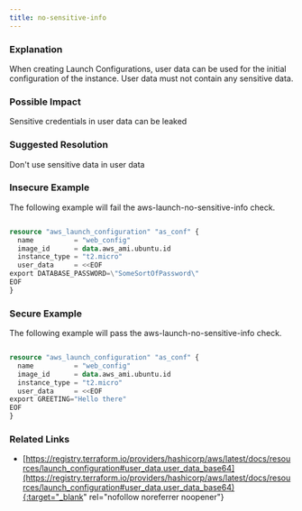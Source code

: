 ```yaml
---
title: no-sensitive-info
---
```


### Explanation

When creating Launch Configurations, user data can be used for the initial configuration of the instance. User data must not contain any sensitive data.

### Possible Impact
Sensitive credentials in user data can be leaked

### Suggested Resolution
Don't use sensitive data in user data


### Insecure Example

The following example will fail the aws-launch-no-sensitive-info check.

```terraform

resource "aws_launch_configuration" "as_conf" {
  name          = "web_config"
  image_id      = data.aws_ami.ubuntu.id
  instance_type = "t2.micro"
  user_data     = <<EOF
export DATABASE_PASSWORD=\"SomeSortOfPassword\"
EOF
}

```



### Secure Example

The following example will pass the aws-launch-no-sensitive-info check.

```terraform

resource "aws_launch_configuration" "as_conf" {
  name          = "web_config"
  image_id      = data.aws_ami.ubuntu.id
  instance_type = "t2.micro"
  user_data     = <<EOF
export GREETING="Hello there"
EOF
}

```




### Related Links


- [https://registry.terraform.io/providers/hashicorp/aws/latest/docs/resources/launch_configuration#user_data,user_data_base64](https://registry.terraform.io/providers/hashicorp/aws/latest/docs/resources/launch_configuration#user_data,user_data_base64){:target="_blank" rel="nofollow noreferrer noopener"}


